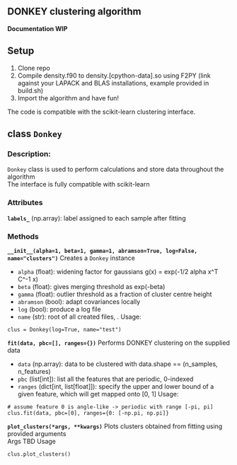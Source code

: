 DONKEY clustering algorithm
---------------------------

**Documentation WIP**

## Setup
1. Clone repo
2. Compile density.f90 to density.[cpython-data].so using F2PY
   (link against your LAPACK and BLAS installations, example provided in build.sh)
3. Import the algorithm and have fun!

The code is compatible with the scikit-learn clustering interface.

## class `Donkey`

### Description:
`Donkey` class is used to perform calculations and store data throughout the algorithm  
The interface is fully compatible with scikit-learn

### Attributes
**`labels_`**
(np.array): label assigned to each sample after fitting

### Methods

**`__init__(alpha=1, beta=1, gamma=1, abramson=True, log=False, name="clusters")`**
Creates a `Donkey` instance  
- `alpha` (float): widening factor for gaussians g(x) = exp(-1/2 alpha x^T C^-1 x)  
- `beta` (float): gives merging threshold as exp(-beta)  
- `gamma` (float): outlier threshold as a fraction of cluster centre height  
- `abramson` (bool): adapt covariances locally  
- `log` (bool): produce a log file  
- `name` (str): root of all created files, <name>.<extensions>
Usage:
```
clus = Donkey(log=True, name="test")
```

**`fit(data, pbc=[], ranges={})`**
Performs DONKEY clustering on the supplied data
- `data` (np.array): data to be clustered with data.shape == (n_samples, n_features)
- `pbc` (list[int]): list all the features that are periodic, 0-indexed
- `ranges` (dict[int, list[float]]): specify the upper and lower bound of a given feature, which will get mapped onto [0, 1]
Usage:
```
# assume feature 0 is angle-like -> periodic with range [-pi, pi]
clus.fit(data, pbc=[0], ranges={0: [-np.pi, np.pi]}
```

**`plot_clusters(*args, **kwargs)`**
Plots clusters obtained from fitting using provided arguments  
Args TBD
Usage
```
clus.plot_clusters()
```


